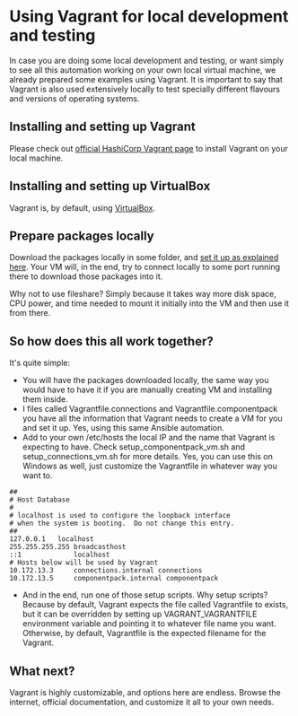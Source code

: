 # Using Vagrant for local development and testing

In case you are doing some local development and testing, or want simply to see all this automation working on your own local virtual machine, we already prepared some examples using Vagrant. It is important to say that Vagrant is also used extensively locally to test specially different flavours and versions of operating systems.

## Installing and setting up Vagrant

Please check out [official HashiCorp Vagrant page](https://www.vagrantup.com/) to install Vagrant on your local machine. 

## Installing and setting up VirtualBox

Vagrant is, by default, using [VirtualBox](https://www.virtualbox.org/wiki/Downloads).

## Prepare packages locally

Download the packages locally in some folder, and [set it up as explained here](https://github.com/HCL-TECH-SOFTWARE/connections-automation/blob/main/documentation/QUICKSTART.md#setting-up-file-share). Your VM will, in the end, try to connect locally to some port running there to download those packages into it.

Why not to use fileshare? Simply because it takes way more disk space, CPU power, and time needed to mount it initially into the VM and then use it from there. 

## So how does this all work together?

It's quite simple: 

* You will have the packages downloaded locally, the same way you would have to have it if you are manually creating VM and installing them inside. 
* I files called Vagrantfile.connections and Vagrantfile.componentpack you have all the information that Vagrant needs to create a VM for you and set it up. Yes, using this same Ansible automation.
* Add to your own /etc/hosts the local IP and the name that Vagrant is expecting to have. Check setup_componentpack_vm.sh and setup_connections_vm.sh for more details. Yes, you can use this on Windows as well, just customize the Vagrantfile in whatever way you want to. 

```
##
# Host Database
#
# localhost is used to configure the loopback interface
# when the system is booting.  Do not change this entry.
##
127.0.0.1	localhost
255.255.255.255	broadcasthost
::1             localhost
# Hosts below will be used by Vagrant
10.172.13.3     connections.internal connections
10.172.13.5     componentpack.internal componentpack
```
* And in the end, run one of those setup scripts. Why setup scripts? Because by default, Vagrant expects the file called Vagrantfile to exists, but it can be overridden by setting up VAGRANT_VAGRANTFILE environment variable and pointing it to whatever file name you want. Otherwise, by default, Vagrantfile is the expected filename for the Vagrant. 

## What next?

Vagrant is highly customizable, and options here are endless. Browse the internet, official documentation, and customize it all to your own needs.

